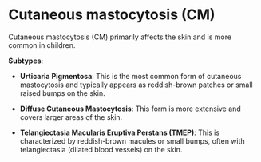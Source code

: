 [//]: # (
source: gpt-3 + jph editing
abbr: CM
tags: conditions
)

# Cutaneous mastocytosis (CM)

Cutaneous mastocytosis (CM) primarily affects the skin and is more common in children.

**Subtypes**:

* **Urticaria Pigmentosa**: This is the most common form of cutaneous mastocytosis and typically appears as reddish-brown patches or small raised bumps on the skin.

* **Diffuse Cutaneous Mastocytosis**: This form is more extensive and covers larger areas of the skin.

* **Telangiectasia Macularis Eruptiva Perstans (TMEP)**: This is characterized by reddish-brown macules or small bumps, often with telangiectasia (dilated blood vessels) on the skin.

